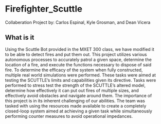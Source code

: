 # Firefighter_Scuttle
Collaberation Project by: Carlos Espinal, Kyle Grosman, and Dean Vicera

## What is it
Using the Scuttle Bot provided in the MXET 300 class, we have modified it to be able to detect fires and put them out. This project
utilizes various autonomous processes to accurately patrol a given space, determine the location
of a fire, and execute the functions necessary to dispose of said fire. To determine the efficacy of
the system when fully constructed, multiple real world simulations were performed. These tasks
were aimed at testing the SCUTTLE’s limits and capabilities given its directive. Tasks were
performed to stress test the strength of the SCUTTLE’s altered model, determine how effectively
it can put out fires of multiple sizes, and effectively avoid obstacles and navigate around them.
The importance of this project is in its inherent challenging of our abilities. The team was tasked
with using the resources made available to create a completely closed-loop system aimed at
achieving a given task while simultaneously performing counter measures to avoid operational
impedances.

